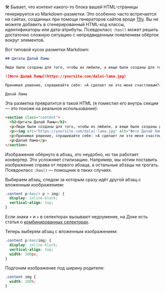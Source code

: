 🛠 Бывает, что контент какого-то блока вашей HTML-страницы генерируется из Markdown-разметки. Это особенно часто встречается на сайтах, созданных при помощи генераторов сайтов вроде [11ty](https://www.11ty.dev). Вы не можете добавить в сгенерированный HTML-код классы, идентификаторы или дата-атрибуты. Псевдокласс `:has()` может решить достаточно сложную ситуацию с непредвиденным появлением обёрток вокруг элементов.

Вот типовой кусок разметки Markdown:

```markdown
## Цитаты Далай Ламы

Люди были созданы для того, чтобы их любили, а вещи были созданы для того, чтобы ими пользовались. Мир в хаосе, потому что все наоборот.

![Фото Далай Ламы](https://yoursite.com/dalai-lama.jpg)

Принимая решение, спрашивайте себя: «А сделает ли это меня счастливым?» Задавая этот вопрос всякий раз перед принятием решения, мы перемещаем свое внимание с того, в чем мы себе отказываем, на то, к чему мы стремимся.

Далай Лама
```

Эта разметка превратится в такой HTML (я поместил его внутрь секции — это похоже на реальное использование):

```html
<section class="content">
  <h2>Цитаты Далай Ламы</h2>
  <p>Люди были созданы для того, чтобы их любили, а вещи были созданы для того, чтобы ими пользовались. Мир в хаосе, потому что все наоборот.</p>
  <p><img src="https://yoursite.com/dalai-lama.jpg" alt="Фото Далай Ламы"></p>
  <p>Принимая решение, спрашивайте себя: «А сделает ли это меня счастливым?» Задавая этот вопрос всякий раз перед принятием решения, мы перемещаем свое внимание с того, в чем мы себе отказываем, на то, к чему мы стремимся.</p>
  <p>Далай Лама</p>
</section>
```
Изображение обёрнуто в абзац, это неудобно, но так работает конвертер. Это усложняет стилизацию. Например, мы хотим поставить изображение справа от первого абзаца, а остальные абзацы не трогать. Псевдокласс `:has()` — помощник в таких случаях.

Выбираем абзац, следом за которым сразу идёт другой абзац с вложенным изображением:

```css
.content p:has(+ p > img) {
  display: inline-block;
  vertical-align: top;
}
```
Если знаки `+` и `>` в селекторах вызывают недоумение, на Доке есть статья о [комбинированных селекторах](/css/combined-selectors/).

Теперь выберем абзац с вложенным изображением:

```css
.content p:has(img) {
  display: inline-block;
  vertical-align: top;
  width: 300px;
}
```
Подгоним изображение под ширину родителя:

```css
.content img {
  width: 100%;
}
```

